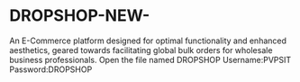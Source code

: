 # DROPSHOP-NEW-
An E-Commerce platform designed for optimal functionality and enhanced aesthetics, geared towards facilitating global bulk orders for wholesale business professionals.
Open the file named DROPSHOP
Username:PVPSIT
Password:DROPSHOP
